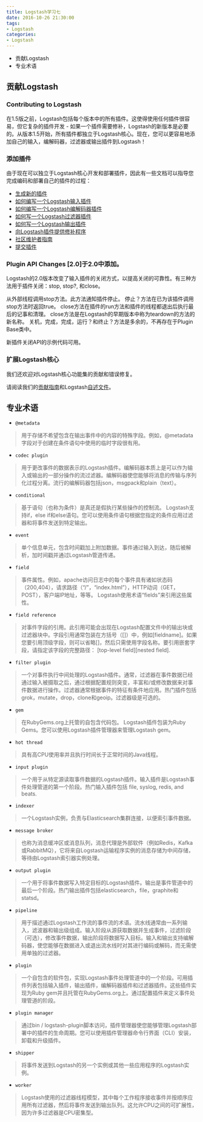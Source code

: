 ```yaml
---
title: Logstash学习七
date: 2016-10-26 21:30:00
tags:
- Logstash
categories:
- Logstash
---
```

- 贡献Logstash
- 专业术语


<!-- more -->

## 贡献Logstash

### Contributing to Logstash

在1.5版之前，Logstash包括每个版本中的所有插件。这使得使用任何插件很容易，但它复杂的插件开发 - 如果一个插件需要修补，Logstash的新版本是必要的。从版本1.5开始，所有插件都独立于Logstash核心。现在，您可以更容易地添加自己的输入，编解码器，过滤器或输出插件到Logstash！

### 添加插件
由于现在可以独立于Logstash核心开发和部署插件，因此有一些文档可以指导您完成编码和部署自己的插件的过程：

- [生成新的插件](https://www.elastic.co/guide/en/logstash/current/plugin-generator.html)
- [如何编写一个Logstash输入插件](http://www.elasticsearch.org/guide/en/logstash/current/_how_to_write_a_logstash_input_plugin.html)
- [如何编写一个Logstash编解码器插件](http://www.elasticsearch.org/guide/en/logstash/current/_how_to_write_a_logstash_codec_plugin.html)
- [如何写一个Logstash过滤器插件](http://www.elasticsearch.org/guide/en/logstash/current/_how_to_write_a_logstash_filter_plugin.html)
- [如何写一个Logstash输出插件](http://www.elasticsearch.org/guide/en/logstash/current/_how_to_write_a_logstash_output_plugin.html)
- [向Logstash插件提供修补程序](https://www.elastic.co/guide/en/logstash/current/contributing-patch-plugin.html)
- [社区维护者指南](https://www.elastic.co/guide/en/logstash/current/community-maintainer.html)
- [提交插件](https://www.elastic.co/guide/en/logstash/current/submitting-plugin.html)


### Plugin API Changes [2.0]于2.0中添加。
Logstash的2.0版本改变了输入插件的关闭方式，以提高关闭的可靠性。有三种方法用于插件关闭：stop, stop?, 和close。

从外部线程调用stop方法。此方法通知插件停止。
停止？方法在已为该插件调用stop方法时返回true。
close方法在插件的run方法和插件的线程都退出后执行最后的记事和清理。 close方法是在Logstash的早期版本中称为teardown的方法的新名称。
关机，完成，完成，运行？和终止？方法是多余的，不再存在于Plugin Base类中。

新插件关闭API的示例代码可用。


### 扩展Logstash核心
我们还欢迎对Logstash核心功能集的贡献和错误修复。

请阅读我们的[贡献指南](https://github.com/elastic/logstash/blob/master/CONTRIBUTING.md)和Logstash[自述文件](https://github.com/elastic/logstash/blob/master/README.md)。


## 专业术语

- `@metadata`
> 用于存储不希望包含在输出事件中的内容的特殊字段。例如，@metadata字段对于创建在条件语句中使用的临时字段很有用。


- `codec plugin`
> 用于更改事件的数据表示的Logstash插件。编解码器本质上是可以作为输入或输出的一部分操作的流过滤器。编解码器使您能够将消息的传输与序列化过程分离。流行的编解码器包括json，msgpack和plain（text）。

- `conditional`
> 基于语句（也称为条件）是真还是假执行某些操作的控制流。 Logstash支持if，else if和else语句。您可以使用条件语句根据您指定的条件应用过滤器和将事件发送到特定输出。

- `event`
> 单个信息单元，包含时间戳加上附加数据。事件通过输入到达，随后被解析，加时间戳并通过Logstash管道传递。

- `field`
> 事件属性。例如，apache访问日志中的每个事件具有诸如状态码（200,404），请求路径（“/”，“index.html”），HTTP动词（GET，POST），客户端IP地址，等等。 Logstash使用术语“fields”来引用这些属性。

- `field reference`
> 对事件字段的引用。此引用可能会出现在Logstash配置文件中的输出块或过滤器块中。字段引用通常包装在方括号（[]）中，例如[fieldname]。如果您要引用顶级字段，则可以省略[]，然后只需使用字段名称。要引用嵌套字段，请指定该字段的完整路径： \[top-level field][nested field].

- `filter plugin`
> 一个对事件执行中间处理的Logstash插件。通常，过滤器在事件数据已经通过输入被摄取之后，通过根据配置规则突变，丰富和/或修改数据来对事件数据进行操作。过滤器通常根据事件的特征有条件地应用。热门插件包括grok，mutate，drop，clone和geoip。过滤器级是可选的。

- `gem`
> 在RubyGems.org上托管的自包含代码包。 Logstash插件包装为Ruby Gems。您可以使用Logstash插件管理器来管理Logstash gem。

- `hot thread`
> 具有高CPU使用率并且执行时间长于正常时间的Java线程。

- `input plugin`
> 一个用于从特定源读取事件数据的Logstash插件。输入插件是Logstash事件处理管道的第一个阶段。热门输入插件包括 file, syslog, redis, and beats.

- `indexer`
> 一个Logstash实例，负责与Elasticsearch集群连接，以便索引事件数据。

- `message broker`
> 也称为消息缓冲区或消息队列，消息代理是外部软件（例如Redis，Kafka或RabbitMQ），它将来自Logstash运输程序实例的消息存储为中间存储，等待由Logstash索引器实例处理。

- `output plugin`
> 一个用于将事件数据写入特定目标的Logstash插件。输出是事件管道中的最后一个阶段。热门输出插件包括elasticsearch，file，graphite和statsd。

- `pipeline`
> 用于描述通过Logstash工作流的事件流的术语。流水线通常由一系列输入，滤波器和输出级组成。输入阶段从源获取数据并生成事件，过滤阶段（可选），修改事件数据，输出阶段将数据写入目标。输入和输出支持编解码器，使您能够在数据进入或退出流水线时对其进行编码或解码，而无需使用单独的过滤器。

- `plugin`
> 一个自包含的软件包，实现Logstash事件处理管道中的一个阶段。可用插件列表包括输入插件，输出插件，编解码器插件和过滤器插件。这些插件实现为Ruby gem并且托管在RubyGems.org上。通过配置插件来定义事件处理管道的阶段。

- `plugin manager`
> 通过bin / logstash-plugin脚本访问，插件管理器使您能够管理Logstash部署中的插件的生命周期。您可以使用插件管理器命令行界面（CLI）安装，卸载和升级插件。

- `shipper`
> 将事件发送到Logstash的另一个实例或其他一些应用程序的Logstash实例。

- `worker`
> Logstash使用的过滤器线程模型，其中每个工作程序接收事件并按顺序应用所有过滤器，然后将事件发送到输出队列。这允许CPU之间的可扩展性，因为许多过滤器是CPU密集型。
